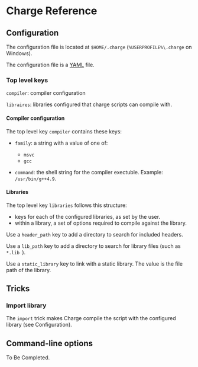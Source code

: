 
# Charge Reference

## Configuration

The configuration file is located at `$HOME/.charge` (`%USERPROFILE%\.charge` on Windows).

The configuration file is a [YAML](https://yaml.org/) file.

### Top level keys

`compiler`: compiler configuration

`libraires`: libraries configured that charge scripts can compile with.


#### Compiler configuration

The top level key `compiler` contains these keys:

- `family`: a string with a value of one of:
  - `msvc`
  - `gcc`

- `command`: the shell string for the compiler exectuble.  Example: `/usr/bin/g++4.9`.


#### Libraries

The top level key `libraries` follows this structure:
- keys for each of the configured libraries, as set by the user.
- within a library, a set of options required to compile against the library.

Use a `header_path` key to add a directory to search for included headers.

Use a `lib_path` key to add a directory to search for library files (such as `*.lib `).

Use a `static_library` key to link with a static library.  The value is the file path of the library.

## Tricks

### Import library

The `import` trick makes Charge compile the script with the configured library (see Configuration).

## Command-line options

To Be Completed.
